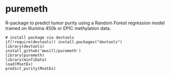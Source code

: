 puremeth
========

R-package to predict tumor purity using a Random Forest regression model trained on Illumina 450k or EPIC methylation data.

```{r}
# install package via devtools
if(!require(devtools)) install.packages("devtools")   
library(devtools)
install_github('mwsill/puremeth')
library(puremeth)
library(minfiData)
load(MsetEx)
predict_purity(MsetEx)
```